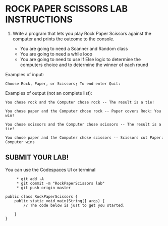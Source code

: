 # ROCK PAPER SCISSORS LAB INSTRUCTIONS
     
1. Write a program that lets you play Rock Paper Scissors against the computer and prints the outcome to the console.

     * You are going to need a Scanner and Random class
     * You are going to need a while loop
     * You are going to need to use If Else logic to determine the computers choice and to determine the winner of each round

Examples of input:

```
Choose Rock, Paper, or Scissors; To end enter Quit:
```

Examples of output (not an complete list):

```
You chose rock and the Computer chose rock -- The result is a tie!
```

```
You chose paper and the Computer chose rock -- Paper covers Rock: You win!
```

```
You chose scissors and the Computer chose scissors -- The result is a tie!
```

```
You chose paper and the Computer chose scissors -- Scissors cut Paper: Computer wins
```
     
     
## SUBMIT YOUR LAB!

You can use the Codespaces UI or terminal

```
     * git add -A
     * git commit -m "RockPaperScissors lab"
     * git push origin master
```
     
```
public class RockPaperScissors {
    public static void main(String[] args) {
        // The code below is just to get you started.

    }
}
```
